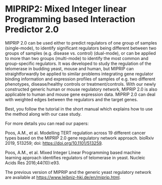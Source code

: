 # MIPRIP2: Mixed Integer linear Programming based Interaction Predictor 2.0

MIPRIP 2.0 can be used either to predict regulators of one group of samples (single-mode), to identify significant regulators being different between two groups of samples (e.g. disease vs. control) (dual-mode), or can be applied to more than two groups (multi-mode) to identify the most common and group-specific regulators. It was developed to study the regulation of the telomerase in budding yeast, mouse and human, but MIPRIP can straightforwardly be applied to similar problems integrating gene regulator binding information and expression profiles of samples of e.g. two different phenotypes, disease/healthy controls or treatment/controls. With our newly constructed generic human or mouse regulatory network, MIPRIP 2.0 is also applicable to human and mouse gene expression data. MIPRIP 2.0 can deal with weighted edges between the regulators and the target genes.

Best, you follow the tutorial in the short manual which explains how to use the method along with our case study. 


For more details you can read our papers:

Poos, A.M., et al. Modelling TERT regulation across 19 different cancer types based on the MIPRIP 2.0 gene regulatory network approach. bioRxiv 2019, 513259; doi: https://doi.org/10.1101/513259. 

Poos, A.M., et al. Mixed Integer Linear Programming based machine learning approach identifies regulators of telomerase in yeast. Nucleic Acids Res 2016;44(10):e93.


The previous version of MIPRIP and the generic yeast regulatory network are available at https://www.leibniz-hki.de/en/miprip.html.
